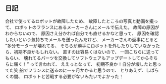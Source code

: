 ## 日記

会社で使ってるロボットが故障したため、 
故障したところの写真と動画を撮って、 
ロボットのフランスにあるメーカーさんにメールで伝えた。 
故障の原因がわからないので、 
原因さえ分かれば自分でも直せるかなと思って、 
原因を確認したいという気持ちでメールを送ったんだけど、 
メーカーさんの返事にとると
”多分モーターが壊れてる、
そちらが勝手にロボットを外したりしていなかったら、初期不良かもしれない。 
直すのは容易くはないので、 
一回こちらに送ってもらい、 
壊れてるパーツを交換してソフトウェアもアップデートしてからそちらに届く！” 
って言われて、 
ええっとなって、 
初期不良か！自分が壊したと思ってた笑 
船でフランスに送るのに一ヶ月かかると思うので、 
とりあえず、しばらくの間、 
ロボットと苦戦する必要がないみたいでよかった！ 

